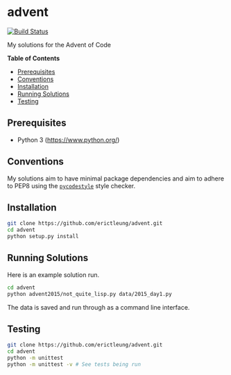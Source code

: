 # advent

[![Build Status](https://travis-ci.org/erictleung/advent.svg?branch=master)](https://travis-ci.org/erictleung/advent)

My solutions for the Advent of Code

**Table of Contents**

- [Prerequisites](#prerequisites)
- [Conventions](#conventions)
- [Installation](#installation)
- [Running Solutions](#running-solutions)
- [Testing](#testing)

## Prerequisites

- Python 3 (https://www.python.org/)

## Conventions

My solutions aim to have minimal package dependencies and aim to adhere to PEP8
using the [`pycodestyle`](https://github.com/pycqa/pycodestyle) style checker.

## Installation

```bash
git clone https://github.com/erictleung/advent.git
cd advent
python setup.py install
```

## Running Solutions

Here is an example solution run.

```bash
cd advent
python advent2015/not_quite_lisp.py data/2015_day1.py
```

The data is saved and run through as a command line interface.

## Testing

```bash
git clone https://github.com/erictleung/advent.git
cd advent
python -m unittest
python -m unittest -v # See tests being run
```
